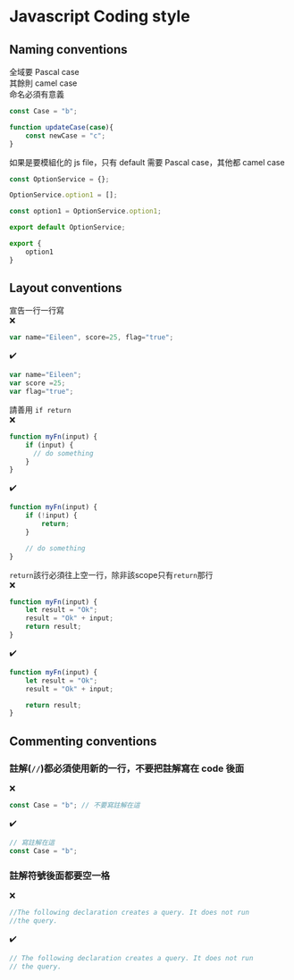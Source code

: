 # Javascript Coding style

## Naming conventions
全域要 Pascal case  
其餘則 camel case  
命名必須有意義  
```javascript
const Case = "b";

function updateCase(case){
    const newCase = "c";
}
```

如果是要模組化的 js file，只有 default 需要 Pascal case，其他都 camel case
```javascript
const OptionService = {};

OptionService.option1 = [];

const option1 = OptionService.option1;

export default OptionService;

export {
    option1
}
```

## Layout conventions
宣告一行一行寫   
❌
```javascript
var name="Eileen", score=25, flag="true";
```
✔️
```javascript
var name="Eileen";
var score =25;
var flag="true";
```

請善用 `if return`  
❌
```javascript
function myFn(input) {
	if (input) {
      // do something
	}
}
```
✔️
```javascript
function myFn(input) {
	if (!input) {
        return;
	}

    // do something
}
```

`return`該行必須往上空一行，除非該scope只有`return`那行  
❌
```javascript
function myFn(input) {
    let result = "Ok";
    result = "Ok" + input;
    return result;
}
```
✔️
```javascript
function myFn(input) {
    let result = "Ok";
    result = "Ok" + input;

    return result;
}
```

## Commenting conventions
### 註解(`//`)都必須使用新的一行，不要把註解寫在 code 後面   
❌
```javascript
const Case = "b"; // 不要寫註解在這
```
✔️
```javascript
// 寫註解在這
const Case = "b";
```

### 註解符號後面都要空一格
❌
```javascript
//The following declaration creates a query. It does not run
//the query.
```
✔️
```javascript
// The following declaration creates a query. It does not run
// the query.
```